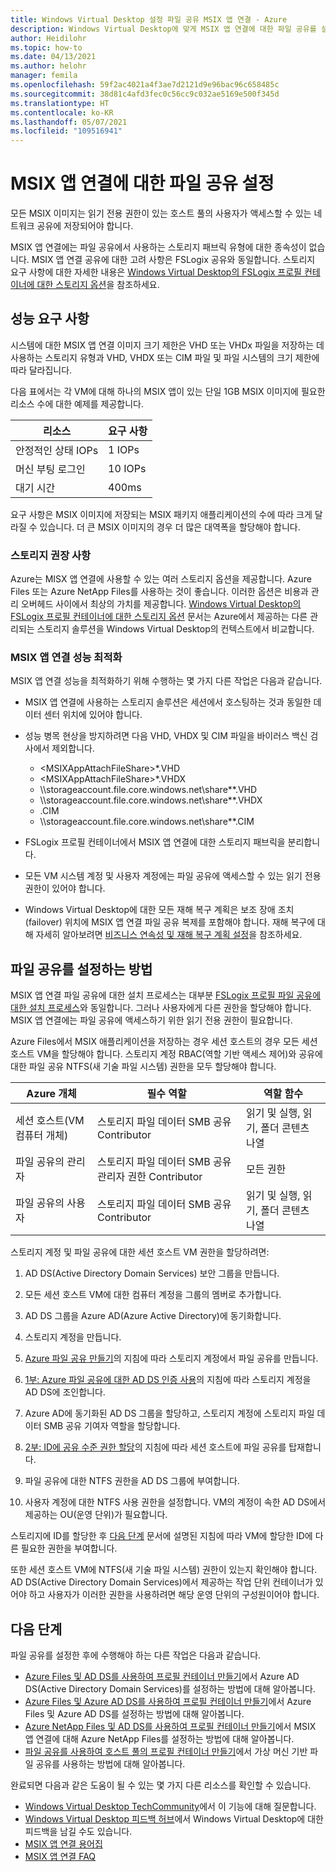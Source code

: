 ```yaml
---
title: Windows Virtual Desktop 설정 파일 공유 MSIX 앱 연결 - Azure
description: Windows Virtual Desktop에 맞게 MSIX 앱 연결에 대한 파일 공유를 설정하는 방법입니다.
author: Heidilohr
ms.topic: how-to
ms.date: 04/13/2021
ms.author: helohr
manager: femila
ms.openlocfilehash: 59f2ac4021a4f3ae7d2121d9e96bac96c658485c
ms.sourcegitcommit: 38d81c4afd3fec0c56cc9c032ae5169e500f345d
ms.translationtype: HT
ms.contentlocale: ko-KR
ms.lasthandoff: 05/07/2021
ms.locfileid: "109516941"
---
```

# <a name="set-up-a-file-share-for-msix-app-attach"></a>MSIX 앱 연결에 대한 파일 공유 설정

모든 MSIX 이미지는 읽기 전용 권한이 있는 호스트 풀의 사용자가 액세스할 수 있는 네트워크 공유에 저장되어야 합니다.

MSIX 앱 연결에는 파일 공유에서 사용하는 스토리지 패브릭 유형에 대한 종속성이 없습니다. MSIX 앱 연결 공유에 대한 고려 사항은 FSLogix 공유와 동일합니다. 스토리지 요구 사항에 대한 자세한 내용은 [Windows Virtual Desktop의 FSLogix 프로필 컨테이너에 대한 스토리지 옵션](store-fslogix-profile.md)을 참조하세요.

## <a name="performance-requirements"></a>성능 요구 사항

시스템에 대한 MSIX 앱 연결 이미지 크기 제한은 VHD 또는 VHDx 파일을 저장하는 데 사용하는 스토리지 유형과 VHD, VHDX 또는 CIM 파일 및 파일 시스템의 크기 제한에 따라 달라집니다.

다음 표에서는 각 VM에 대해 하나의 MSIX 앱이 있는 단일 1GB MSIX 이미지에 필요한 리소스 수에 대한 예제를 제공합니다.

| 리소스             | 요구 사항 |
|----------------------|--------------|
| 안정적인 상태 IOPs    | 1 IOPs       |
| 머신 부팅 로그인 | 10 IOPs      |
| 대기 시간              | 400ms       |

요구 사항은 MSIX 이미지에 저장되는 MSIX 패키지 애플리케이션의 수에 따라 크게 달라질 수 있습니다. 더 큰 MSIX 이미지의 경우 더 많은 대역폭을 할당해야 합니다.

### <a name="storage-recommendations"></a>스토리지 권장 사항

Azure는 MISX 앱 연결에 사용할 수 있는 여러 스토리지 옵션을 제공합니다. Azure Files 또는 Azure NetApp Files를 사용하는 것이 좋습니다. 이러한 옵션은 비용과 관리 오버헤드 사이에서 최상의 가치를 제공합니다. [Windows Virtual Desktop의 FSLogix 프로필 컨테이너에 대한 스토리지 옵션](store-fslogix-profile.md) 문서는 Azure에서 제공하는 다른 관리되는 스토리지 솔루션을 Windows Virtual Desktop의 컨텍스트에서 비교합니다.

### <a name="optimize-msix-app-attach-performance"></a>MSIX 앱 연결 성능 최적화

MSIX 앱 연결 성능을 최적화하기 위해 수행하는 몇 가지 다른 작업은 다음과 같습니다.

- MSIX 앱 연결에 사용하는 스토리지 솔루션은 세션에서 호스팅하는 것과 동일한 데이터 센터 위치에 있어야 합니다.
- 성능 병목 현상을 방지하려면 다음 VHD, VHDX 및 CIM 파일을 바이러스 백신 검사에서 제외합니다.
   
    - <MSIXAppAttachFileShare\>\*.VHD
    - <MSIXAppAttachFileShare\>\*.VHDX
    - \\\\storageaccount.file.core.windows.net\\share\*\*.VHD
    - \\\\storageaccount.file.core.windows.net\\share\*\*.VHDX
    - <MSIXAppAttachFileShare>.CIM
    - \\\\storageaccount.file.core.windows.net\\share\*\*.CIM

- FSLogix 프로필 컨테이너에서 MSIX 앱 연결에 대한 스토리지 패브릭을 분리합니다.
- 모든 VM 시스템 계정 및 사용자 계정에는 파일 공유에 액세스할 수 있는 읽기 전용 권한이 있어야 합니다.
- Windows Virtual Desktop에 대한 모든 재해 복구 계획은 보조 장애 조치(failover) 위치에 MSIX 앱 연결 파일 공유 복제를 포함해야 합니다. 재해 복구에 대해 자세히 알아보려면 [비즈니스 연속성 및 재해 복구 계획 설정](disaster-recovery.md)을 참조하세요.

## <a name="how-to-set-up-the-file-share"></a>파일 공유를 설정하는 방법

MSIX 앱 연결 파일 공유에 대한 설치 프로세스는 대부분 [FSLogix 프로필 파일 공유에 대한 설치 프로세스](create-host-pools-user-profile.md)와 동일합니다. 그러나 사용자에게 다른 권한을 할당해야 합니다. MSIX 앱 연결에는 파일 공유에 액세스하기 위한 읽기 전용 권한이 필요합니다.

Azure Files에서 MSIX 애플리케이션을 저장하는 경우 세션 호스트의 경우 모든 세션 호스트 VM을 할당해야 합니다. 스토리지 계정 RBAC(역할 기반 액세스 제어)와 공유에 대한 파일 공유 NTFS(새 기술 파일 시스템) 권한을 모두 할당해야 합니다.

| Azure 개체                      | 필수 역할                                     | 역할 함수                                  |
|-----------------------------------|--------------------------------------------------|-----------------------------------------------|
| 세션 호스트(VM 컴퓨터 개체)| 스토리지 파일 데이터 SMB 공유 Contributor          | 읽기 및 실행, 읽기, 폴더 콘텐츠 나열  |
| 파일 공유의 관리자              | 스토리지 파일 데이터 SMB 공유 관리자 권한 Contributor | 모든 권한                                  |
| 파일 공유의 사용자               | 스토리지 파일 데이터 SMB 공유 Contributor          | 읽기 및 실행, 읽기, 폴더 콘텐츠 나열  |

스토리지 계정 및 파일 공유에 대한 세션 호스트 VM 권한을 할당하려면:

1. AD DS(Active Directory Domain Services) 보안 그룹을 만듭니다.

2. 모든 세션 호스트 VM에 대한 컴퓨터 계정을 그룹의 멤버로 추가합니다.

3. AD DS 그룹을 Azure AD(Azure Active Directory)에 동기화합니다.

4. 스토리지 계정을 만듭니다.

5. [Azure 파일 공유 만들기](../storage/files/storage-how-to-create-file-share.md#create-a-file-share)의 지침에 따라 스토리지 계정에서 파일 공유를 만듭니다.

6. [1부: Azure 파일 공유에 대한 AD DS 인증 사용](../storage/files/storage-files-identity-ad-ds-enable.md#option-one-recommended-use-azfileshybrid-powershell-module)의 지침에 따라 스토리지 계정을 AD DS에 조인합니다.

7. Azure AD에 동기화된 AD DS 그룹을 할당하고, 스토리지 계정에 스토리지 파일 데이터 SMB 공유 기여자 역할을 할당합니다.

8. [2부: ID에 공유 수준 권한 할당](../storage/files/storage-files-identity-ad-ds-assign-permissions.md)의 지침에 따라 세션 호스트에 파일 공유를 탑재합니다.

9. 파일 공유에 대한 NTFS 권한을 AD DS 그룹에 부여합니다.

10. 사용자 계정에 대한 NTFS 사용 권한을 설정합니다. VM의 계정이 속한 AD DS에서 제공하는 OU(운영 단위)가 필요합니다.

스토리지에 ID를 할당한 후 [다음 단계](#next-steps) 문서에 설명된 지침에 따라 VM에 할당한 ID에 다른 필요한 권한을 부여합니다.

또한 세션 호스트 VM에 NTFS(새 기술 파일 시스템) 권한이 있는지 확인해야 합니다. AD DS(Active Directory Domain Services)에서 제공하는 작업 단위 컨테이너가 있어야 하고 사용자가 이러한 권한을 사용하려면 해당 운영 단위의 구성원이어야 합니다.

## <a name="next-steps"></a>다음 단계

파일 공유를 설정한 후에 수행해야 하는 다른 작업은 다음과 같습니다.

- [Azure Files 및 AD DS를 사용하여 프로필 컨테이너 만들기](create-file-share.md)에서 Azure AD DS(Active Directory Domain Services)를 설정하는 방법에 대해 알아봅니다.
- [Azure Files 및 Azure AD DS를 사용하여 프로필 컨테이너 만들기](create-profile-container-adds.md)에서 Azure Files 및 Azure AD DS를 설정하는 방법에 대해 알아봅니다.
- [Azure NetApp Files 및 AD DS를 사용하여 프로필 컨테이너 만들기](create-fslogix-profile-container.md)에서 MSIX 앱 연결에 대해 Azure NetApp Files를 설정하는 방법에 대해 알아봅니다.
- [파일 공유를 사용하여 호스트 풀의 프로필 컨테이너 만들기](create-host-pools-user-profile.md)에서 가상 머신 기반 파일 공유를 사용하는 방법에 대해 알아봅니다.

완료되면 다음과 같은 도움이 될 수 있는 몇 가지 다른 리소스를 확인할 수 있습니다.

- [Windows Virtual Desktop TechCommunity](https://techcommunity.microsoft.com/t5/Windows-Virtual-Desktop/bd-p/WindowsVirtualDesktop)에서 이 기능에 대해 질문합니다.
- [Windows Virtual Desktop 피드백 허브](https://support.microsoft.com/help/4021566/windows-10-send-feedback-to-microsoft-with-feedback-hub-app)에서 Windows Virtual Desktop에 대한 피드백을 남길 수도 있습니다.
- [MSIX 앱 연결 용어집](app-attach-glossary.md)
- [MSIX 앱 연결 FAQ](app-attach-faq.md)
